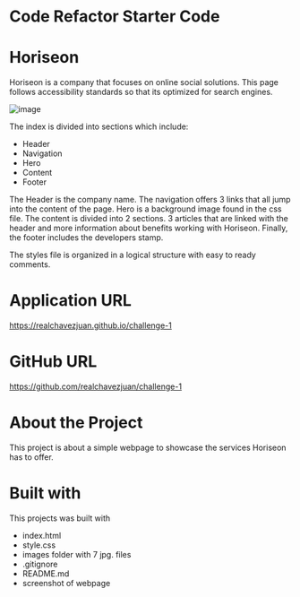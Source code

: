 # Code Refactor Starter Code

# Horiseon
Horiseon is a company that focuses on online social solutions. This page follows accessibility standards so that its optimized for search engines.

![image](https://realchavezjuan.github.io/challenge-1/assets/images/screenshot.png)


The index is divided into sections which include: 

- Header
- Navigation
- Hero
- Content
- Footer

The Header is the company name. The navigation offers 3 links that all jump into the content of the page. Hero is a background image found in the css file. The content is divided into 2 sections. 3 articles that are linked with the header and more information about benefits working with Horiseon. Finally, the footer includes the developers stamp.

The styles file is organized in a logical structure with easy to ready comments.

# Application URL
https://realchavezjuan.github.io/challenge-1

# GitHub URL
https://github.com/realchavezjuan/challenge-1

# About the Project
This project is about a simple webpage to showcase the services Horiseon has to offer. 

# Built with
This projects was built with
- index.html
- style.css
- images folder with 7 jpg. files
- .gitignore
- README.md
- screenshot of webpage

